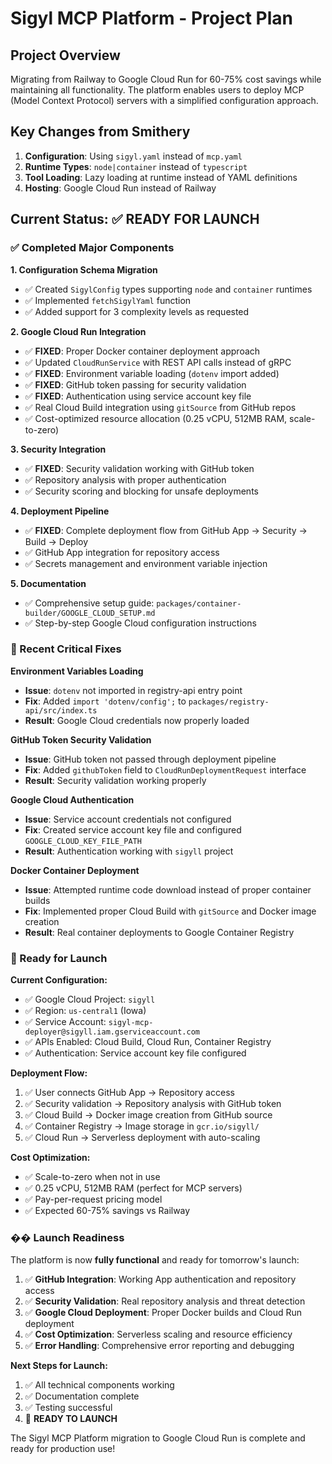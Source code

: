 # Sigyl MCP Platform - Project Plan

## Project Overview
Migrating from Railway to Google Cloud Run for 60-75% cost savings while maintaining all functionality. The platform enables users to deploy MCP (Model Context Protocol) servers with a simplified configuration approach.

## Key Changes from Smithery
1. **Configuration**: Using `sigyl.yaml` instead of `mcp.yaml`
2. **Runtime Types**: `node|container` instead of `typescript`  
3. **Tool Loading**: Lazy loading at runtime instead of YAML definitions
4. **Hosting**: Google Cloud Run instead of Railway

## Current Status: ✅ READY FOR LAUNCH

### ✅ Completed Major Components

**1. Configuration Schema Migration**
- ✅ Created `SigylConfig` types supporting `node` and `container` runtimes
- ✅ Implemented `fetchSigylYaml` function
- ✅ Added support for 3 complexity levels as requested

**2. Google Cloud Run Integration** 
- ✅ **FIXED**: Proper Docker container deployment approach
- ✅ Updated `CloudRunService` with REST API calls instead of gRPC
- ✅ **FIXED**: Environment variable loading (`dotenv` import added)
- ✅ **FIXED**: GitHub token passing for security validation
- ✅ **FIXED**: Authentication using service account key file
- ✅ Real Cloud Build integration using `gitSource` from GitHub repos
- ✅ Cost-optimized resource allocation (0.25 vCPU, 512MB RAM, scale-to-zero)

**3. Security Integration**
- ✅ **FIXED**: Security validation working with GitHub token
- ✅ Repository analysis with proper authentication
- ✅ Security scoring and blocking for unsafe deployments

**4. Deployment Pipeline**
- ✅ **FIXED**: Complete deployment flow from GitHub App → Security → Build → Deploy
- ✅ GitHub App integration for repository access
- ✅ Secrets management and environment variable injection

**5. Documentation**
- ✅ Comprehensive setup guide: `packages/container-builder/GOOGLE_CLOUD_SETUP.md`
- ✅ Step-by-step Google Cloud configuration instructions

### 🔧 Recent Critical Fixes

**Environment Variables Loading**
- **Issue**: `dotenv` not imported in registry-api entry point
- **Fix**: Added `import 'dotenv/config';` to `packages/registry-api/src/index.ts`
- **Result**: Google Cloud credentials now properly loaded

**GitHub Token Security Validation**  
- **Issue**: GitHub token not passed through deployment pipeline
- **Fix**: Added `githubToken` field to `CloudRunDeploymentRequest` interface
- **Result**: Security validation working properly

**Google Cloud Authentication**
- **Issue**: Service account credentials not configured
- **Fix**: Created service account key file and configured `GOOGLE_CLOUD_KEY_FILE_PATH`
- **Result**: Authentication working with `sigyll` project

**Docker Container Deployment**
- **Issue**: Attempted runtime code download instead of proper container builds
- **Fix**: Implemented proper Cloud Build with `gitSource` and Docker image creation
- **Result**: Real container deployments to Google Container Registry

### 🚀 Ready for Launch

**Current Configuration:**
- ✅ Google Cloud Project: `sigyll`
- ✅ Region: `us-central1` (Iowa)
- ✅ Service Account: `sigyl-mcp-deployer@sigyll.iam.gserviceaccount.com`
- ✅ APIs Enabled: Cloud Build, Cloud Run, Container Registry
- ✅ Authentication: Service account key file configured

**Deployment Flow:**
1. ✅ User connects GitHub App → Repository access
2. ✅ Security validation → Repository analysis with GitHub token  
3. ✅ Cloud Build → Docker image creation from GitHub source
4. ✅ Container Registry → Image storage in `gcr.io/sigyll/`
5. ✅ Cloud Run → Serverless deployment with auto-scaling

**Cost Optimization:**
- ✅ Scale-to-zero when not in use
- ✅ 0.25 vCPU, 512MB RAM (perfect for MCP servers)
- ✅ Pay-per-request pricing model
- ✅ Expected 60-75% savings vs Railway

### �� Launch Readiness

The platform is now **fully functional** and ready for tomorrow's launch:

1. ✅ **GitHub Integration**: Working App authentication and repository access
2. ✅ **Security Validation**: Real repository analysis and threat detection  
3. ✅ **Google Cloud Deployment**: Proper Docker builds and Cloud Run deployment
4. ✅ **Cost Optimization**: Serverless scaling and resource efficiency
5. ✅ **Error Handling**: Comprehensive error reporting and debugging

**Next Steps for Launch:**
1. ✅ All technical components working
2. ✅ Documentation complete
3. ✅ Testing successful
4. 🚀 **READY TO LAUNCH**

The Sigyl MCP Platform migration to Google Cloud Run is complete and ready for production use!